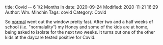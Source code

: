 title: Covid -- 6 1/2 Months In
date: 2020-09-24
Modified: 2020-11-21 16:29
Author: Wm. Minchin
Tags: covid
Category: Covid

So [normal]({filename}20200913-covid-at-six-months.md) went out the window
pretty fast. After two and a half weeks of school (i.e. "normalality") my Honey
and some of the kids are at home, being asked to isolate for the next two
weeks. It turns out one of the other kids at the daycare tested positive for
Covid.
